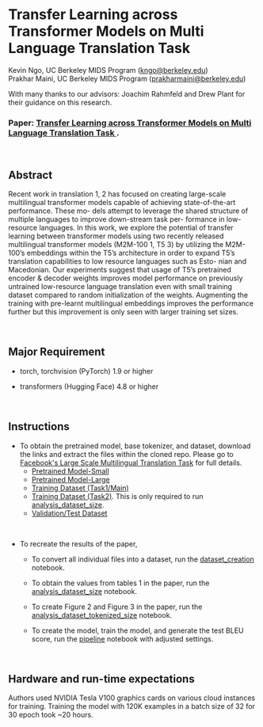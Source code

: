 # Transfer Learning across Transformer Models on Multi Language Translation Task 

Kevin Ngo, UC Berkeley MIDS Program (kngo@berkeley.edu)\
Prakhar Maini, UC Berkeley MIDS Program (prakharmaini@berkeley.edu)

With many thanks to our advisors: Joachim Rahmfeld and Drew Plant for their guidance on this research.

### **Paper:** [Transfer Learning across Transformer Models on Multi Language Translation Task ](https://github.com/Ngo-Kevin/Transfer-Learning-Across-Transformer/blob/main/TL-MMT.pdf).

<br>

## Abstract

Recent work in translation 1, 2 has focused on creating large-scale multilingual transformer models capable of achieving state-of-the-art performance. These mo- dels attempt to leverage the shared structure of multiple languages to improve down-stream task per- formance in low-resource languages. In this work, we explore the potential of transfer learning between transformer models using two recently released multilingual transformer models (M2M-100 1, T5 3) by utilizing the M2M-100’s embeddings within the T5’s architecture in order to expand T5’s translation capabilities to low resource languages such as Esto- nian and Macedonian. Our experiments suggest that usage of T5’s pretrained encoder & decoder weights improves model performance on previously untrained low-resource language translation even with small training dataset compared to random initialization of the weights. Augmenting the training with pre-learnt multilingual embeddings improves the performance further but this improvement is only seen with larger training set sizes. 

<br>

## Major Requirement
- torch, torchvision (PyTorch) 1.9 or higher

- transformers (Hugging Face) 4.8 or higher

<br>

## Instructions
- To obtain the pretrained model, base tokenizer, and dataset, download the links and extract the files within the cloned repo. Please go to [Facebook's Large Scale Multilingual Translation Task](http://www.statmt.org/wmt21/large-scale-multilingual-translation-task.html) for full details.
    * [Pretrained Model-Small](https://dl.fbaipublicfiles.com/flores101/pretrained_models/flores101_mm100_175M.tar.gz)
    * [Pretrained Model-Large](https://dl.fbaipublicfiles.com/flores101/pretrained_models/flores101_mm100_615M.tar.gz)
    * [Training Dataset (Task1/Main)](http://data.statmt.org/wmt21/multilingual-task/small_task1_filt_v2.tar.gz)
    * [Training Dataset (Task2)](http://data.statmt.org/wmt21/multilingual-task/small_task2_filt_v2.tar.gz). This is only required to run [analysis_dataset_size](https://github.com/Ngo-Kevin/Transfer-Learning-Across-Transformer/blob/main/analysis_dataset_size.ipynb).
    * [Validation/Test Dataset](https://dl.fbaipublicfiles.com/flores101/dataset/flores101_dataset.tar.gz)

<br>

- To recreate the results of the paper,<br>
    - To convert all individual files into a dataset, run the [dataset_creation](https://github.com/Ngo-Kevin/Transfer-Learning-Across-Transformer/blob/main/dataset_creation.ipynb) notebook.

    - To obtain the values from tables 1 in the paper, run the [analysis_dataset_size](https://github.com/Ngo-Kevin/Transfer-Learning-Across-Transformer/blob/main/analysis_dataset_size.ipynb) notebook.

    - To create Figure 2 and Figure 3 in the paper, run the [analysis_dataset_tokenized_size](https://github.com/Ngo-Kevin/Transfer-Learning-Across-Transformer/blob/main/analysis_dataset_tokenized_size.ipynb) notebook.

    - To create the model, train the model, and generate the test BLEU score, run the [pipeline](https://github.com/Ngo-Kevin/Transfer-Learning-Across-Transformer/blob/main/pipeline.ipynb) notebook with adjusted settings.

<br>

## Hardware and run-time expectations
Authors used NVIDIA Tesla V100 graphics cards on various cloud instances for training. Training the model with 120K examples in a batch size of 32 for 30 epoch took ~20 hours.